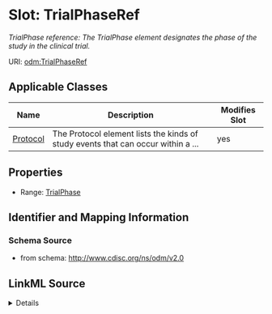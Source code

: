 # Slot: TrialPhaseRef


_TrialPhase reference: The TrialPhase element designates the phase of the study in the clinical trial._



URI: [odm:TrialPhaseRef](http://www.cdisc.org/ns/odm/v2.0/TrialPhaseRef)



<!-- no inheritance hierarchy -->




## Applicable Classes

| Name | Description | Modifies Slot |
| --- | --- | --- |
[Protocol](Protocol.md) | The Protocol element lists the kinds of study events that can occur within a ... |  yes  |







## Properties

* Range: [TrialPhase](TrialPhase.md)





## Identifier and Mapping Information







### Schema Source


* from schema: http://www.cdisc.org/ns/odm/v2.0




## LinkML Source

<details>
```yaml
name: TrialPhaseRef
description: 'TrialPhase reference: The TrialPhase element designates the phase of
  the study in the clinical trial.'
from_schema: http://www.cdisc.org/ns/odm/v2.0
rank: 1000
identifier: false
alias: TrialPhaseRef
domain_of:
- Protocol
range: TrialPhase

```
</details>